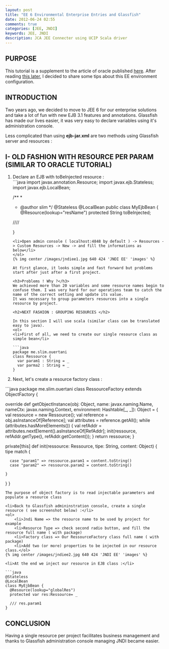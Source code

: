 ```yaml
---
layout: post
title: "EE 6 Environmental Enterprise Entries and Glassfish"
date: 2012-06-24 02:55
comments: true
categories: [JEE, JNDI]
keywords: JEE, JNDI
description: JCA JEE Connecter using UCIP Scala driver
---
```

<h2>PURPOSE</h2>
This tutorial is a supplement to the article of oracle published <a href="http://www.oracle.com/webfolder/technetwork/tutorials/obe/java/env_entry/env_entry.html.">here</a>. After reading <a href="http://www.oracle.com/webfolder/technetwork/tutorials/obe/java/env_entry/env_entry.html.">this later</a>, I decided to share some tips about this EE environment configuration.
<h2>INTRODUCTION</h2>

Two years ago, we decided to move to JEE 6 for our enterprise solutions and take a lot of fun with new EJB 3.1 features and annotations. Glassfish has made our lives easier, it was very easy to declare variables using it's administration console.
<!-- more -->
Less complicated than using <b>ejb-jar.xml</b> are two methods using Glassfish server and resources :
<h2>I- OLD FASHION WITH RESOURCE PER PARAM (SIMILAR TO ORACLE TUTORIAL) </h2>
<ol>
<li>Declare an EJB with toBeInjected resource :</li>
```java
import javax.annotation.Resource;
import javax.ejb.Stateless;
import javax.ejb.LocalBean;
 
/**
 *
 * @author slim
 */
@Stateless
@LocalBean
public class MyEjbBean {
  @Resource(lookup="resName")
  protected String toBeInjected; 
 
 
  ////
   
}
```
<li>Open admin console ( localhost:4848 by default ) -> Resources -> Custom Resources -> New -> and fill the informations as below</li>
</ol>
{% img center /images/jndiee1.jpg 640 424 'JNDI EE' 'images' %}

At first glance, it looks simple and fast forward but problems start after just after a first project.

<h3>Problems ! Why ?</h3>
We achieved more than 20 variables and some resource names begin to confuse them. I was very hard for our operations team to catch the name of the correct setting and update its value.
It was necessary to group parameters resources into a single resource by project.

<h2>NEXT FASHION : GROUPING RESOURCES </h2>

In this section I will use scala (similar class can be translated easy to java).
<ol>
<li>First of all, we need to create our single resource class as simple bean</li>

```java
package me.slim.ouertani
class Ressource {
  var param1 : String = _
  var parma2 : String = _ 
}
```

<li>Next, let's create a resource factory class :</li>
</ol>
```java
package me.slim.ouertani
class RessourceFactory extends ObjectFactory {
 
  override def getObjectInstance(obj: Object, name: javax.naming.Name, nameCtx: javax.naming.Context, environment: Hashtable[_, _]): Object = {
    val ressource = new Ressource();
    val reference = obj.asInstanceOf[Reference];
    val attributes = reference.getAll();
    while (attributes.hasMoreElements()) {
      val refAddr = attributes.nextElement().asInstanceOf[RefAddr];
      init(ressource, refAddr.getType(), refAddr.getContent());
    }
    return ressource;
  }
 
  private[this] def init(ressource: Ressource, tipe: String, content: Object) {
    tipe match {  
 
      case "param1" => ressource.param1 = content.toString()
      case "param2" => ressource.param2 = content.toString()
    
    }
  }
}
```
The purpose of object factory is to read injectable parameters and populate a resource class

<li>Back to Glassfish admininstration console, create a single resource ( see screenshot below) :</li>
<ol>
	<li>Jndi Name => the resource name to be used by project for example
	<li>Resource Type => check second radio button, and fill the resource full name ( with package)
	<li>Factory class => Our RessourceFactory class full name ( with package)
	<li>Add two (or more) properties to be injected in our resource class.</ol>
{% img center /images/jndiee2.jpg 640 424 'JNDI EE' 'images' %}

<li>At the end we inject our resource in EJB class :</li>

```java
@Stateless
@LocalBean
class MyEjbBean {
  @Resource(lookup="globalRes")
  protected var res:Ressource= _
 
  /// res.param1
}
```
<h2>CONCLUSION</h2>

Having a single resource per project facilitates business management and thanks to Glassfish administration console managing JNDI became easier.